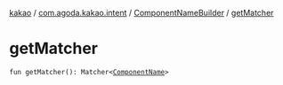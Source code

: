 [kakao](../../index.md) / [com.agoda.kakao.intent](../index.md) / [ComponentNameBuilder](index.md) / [getMatcher](./get-matcher.md)

# getMatcher

`fun getMatcher(): Matcher<`[`ComponentName`](https://developer.android.com/reference/android/content/ComponentName.html)`>`